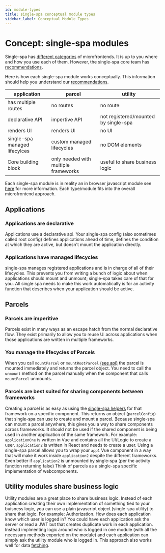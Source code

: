 ```yaml
---
id: module-types
title: single-spa conceptual module types
sidebar_label: Conceptual Module Types
---
```


# Concept: single-spa modules

Single-spa has [different categories](/docs/microfrontends-concept#types-of-microfrontends) of microfrontends. It is up to you where and how you use each of them. However, the single-spa core team has [recommendations](/docs/recommended-setup/#applications-versus-parcels-versus-utility-modules).

Here is how each single-spa module works conceptually. This information should help you understand our [recommendations](/docs/recommended-setup/#applications-versus-parcels-versus-utility-modules).

| application                       | parcel                               | utility                              |
| --------------------------------- | ------------------------------------ | ------------------------------------ |
| has multiple routes               | no routes                            | no route                             |
| declarative API                   | impertive API                        | not registered/mounted by single-spa |
| renders UI                        | renders UI                           | no UI                                |
| single-spa managed lifecylces     | custom managed lifecycles            | no DOM elements                      |
| Core building block               | only needed with multiple frameworks | useful to share business logic       |

Each single-spa module is in reality an in browser javascript module see [here](/docs/recommended-setup#in-browser-versus-build-time-modules) for more information. Each type/module fits into the overall microfrontend approach.

## Applications

### Applications are declarative
Applications use a declarative api. Your single-spa config (also sometimes called root config) defines applications ahead of time, defines the condition at which they are active, but doesn't mount the application directly.

### Applications have managed lifecycles
single-spa manages registered applications and is in charge of all of their lifecycles. This prevents you from writing a bunch of logic about when applications should mount and unmount; single-spa takes care of that for you.
All single spa needs to make this work automatically is for an activity function that describes when your application should be active.

## Parcels

### Parcels are imperitive
Parcels exist in many ways as an escape hatch from the normal declarative flow. They exist primarily to allow you to reuse UI across applications when those applications are written in multiple frameworks.

### You manage the lifecycles of Parcels
When you call `mountParcel` or `mountRootParcel` [(see api)](/docs/parcels-api) the parcel is mounted immediately and returns the parcel object. You need to call the `unmount` method on the parcel manually when the component that calls `mountParcel` unmounts.

### Parcels are best suited for sharing components between frameworks
Creating a parcel is as easy as using the [single-spa helpers](/docs/ecosystem#help-for-frameworks) for that framework on a specific component. This returns an object (`parcelConfig`) that single-spa can use to create and mount a parcel.
Because single-spa can mount a parcel anywhere, this gives you a way to share components across frameworks. It should not be used if the shared component is being used in another application of the same framework.
For example: `applicationOne` is written in Vue and contains all the UI/Logic to create a user. `application2` is written in React and needs to create a user. Using a single-spa parcel allows you to wrap your `app1` Vue component
in a way that will make it work inside `application2` despite the different frameworks. Even better if `application2` is unmounted by single-spa (per the activity function returning false)
Think of parcels as a single-spa specific implementation of webcomponents.

## Utility modules share business logic
Utility modules are a great place to share business logic. Instead of each application creating their own implementation of something tied to your buisness logic, you can use a plain javascript object (single-spa utility) to share that logic.
For example: Authorization. How does each application know which user is logged in? You could have each application ask the server or read a JWT but that creates duplicate work in each application.
Instead implmenting logic around who is logged in one module (with all the necessary methods exported on the module) and each application can simply ask the utility module who is logged in.
This approach also works well for data [fetching](/docs/recommended-setup#api-data).
